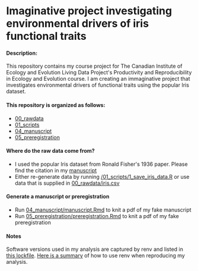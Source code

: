 # Imaginative project investigating environmental drivers of iris functional traits

#### Description: 
This repository contains my course project for The Canadian Institute of Ecology and Evolution Living Data Project's Productivity and Reproducibility in Ecology and Evolution course. I am creating an immaginative project that investigates environmental drivers of functional traits using the popular Iris dataset.

#### This repository is organized as follows:
- [00_rawdata](./00_rawdata)
- [01_scripts](./01_scripts)
- [04_manuscript](./04_manuscript)
- [05_preregistration](./05_preregistration)

#### Where do the raw data come from?
- I used the popular Iris dataset from Ronald Fisher's 1936 paper. Please find the citation in my [manuscript](./04_manuscript/rendered/manuscript.pdf)
- Either re-generate data by running [/01_scripts/1_save_iris_data.R](./01_scripts/1_save_iris_data.R) or use data that is supplied in [00_rawdata/iris.csv](./00_rawdata/iris.csv)

#### Generate a manuscript or preregistration
- Run [04_manuscript/manuscript.Rmd](./04_manuscript/manuscript.Rmd) to knit a pdf of my fake manuscript
- Run [05_preregistration/preregistration.Rmd](./05_preregistration/preregistration.Rmd) to knit a pdf of my fake preregistration


#### Notes
Software versions used in my analysis are captured by renv and listed in [this lockfile](./renv.lock). [Here is a summary](https://rstudio.github.io/renv/articles/renv.html) of how to use renv when reproducing my analysis.

